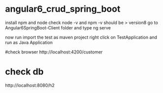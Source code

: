 # angular6_crud_spring_boot

install npm and node
check node -v and npm -v should be > version8 
go to Angular6SpringBoot-Client folder and type
ng serve 

now run import the test as maven project 
right click on TestApplication and run as Java Application

#check browser 
http://localhost:4200/customer

# check db 
http://localhost:8080/h2
